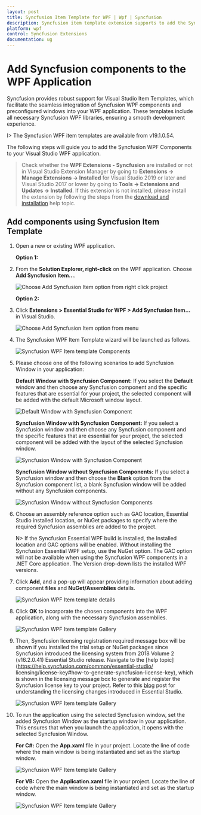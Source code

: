 ```yaml
---
layout: post
title: Syncfusion Item Template for WPF | Wpf | Syncfusion
description: Syncfusion item template extension supports to add the Syncfusion WPF Window into WPF application with add Syncfusion WPF references.
platform: wpf
control: Syncfusion Extensions
documentation: ug
---
```



# Add Syncfusion components to the WPF Application

Syncfusion provides robust support for Visual Studio Item Templates, which facilitate the seamless integration of Syncfusion WPF components and preconfigured windows into your WPF application. These templates include all necessary Syncfusion WPF libraries, ensuring a smooth development experience.

I> The Syncfusion WPF item templates are available from v19.1.0.54. 

The following steps will guide you to add the Syncfusion WPF Components to your Visual Studio WPF application.

> Check whether the **WPF Extensions - Syncfusion** are installed or not in Visual Studio Extension Manager by going to **Extensions -> Manage Extensions -> Installed** for Visual Studio 2019 or later and Visual Studio 2017 or lower by going to **Tools -> Extensions and Updates -> Installed**. If this extension is not installed, please install the extension by following the steps from the [download and installation](https://help.syncfusion.com/wpf/visual-studio-integration/download-and-installation) help topic.

## Add components using Syncfusion Item Template

1.	Open a new or existing WPF application.

	**Option 1:**

2.	From the **Solution Explorer, right-click** on the WPF application. Choose **Add Syncfusion Item...**.

	![Choose Add Syncfusion Item option from right click project](Add-Item-images/Add-syncfusion-item.png)

	**Option 2:**

3.	Click **Extensions > Essential Studio for WPF > Add Syncfusion Item…** in Visual Studio.

	![Choose Add Syncfusion Item option from menu](Add-Item-images/Add-item.png)


4.	The Syncfusion WPF Item Template wizard will be launched as follows.

	![Syncfusion WPF Item template Components](Add-Item-images/Default-Window-with-Syncfusion-Component.png)

5.	Please choose one of the following scenarios to add Syncfusion Window in your application:

    **Default Window with Syncfusion Component:** If you select the **Default** window and then choose any Syncfusion component and the specific features that are essential for your project, the selected component will be added with the default Microsoft window layout.

	![Default Window with Syncfusion Component](Add-Item-images/Default-Window-with-Syncfusion-Component.png)

    **Syncfusion Window with Syncfusion Component:** If you select a Syncfusion window and then choose any Syncfusion component and the specific features that are essential for your project, the selected component will be added with the layout of the selected Syncfusion window.

	![Syncfusion Window with Syncfusion Component](Add-Item-images/Syncfusion-Window-with-Syncfusion-Component.png)

    **Syncfusion Window without Syncfusion Components:** If you select a Syncfusion window and then choose the **Blank** option from the Syncfusion component list, a blank Syncfusion window will be added without any Syncfusion components.

	![Syncfusion Window without Syncfusion Components](Add-Item-images/Syncfusion-Window-without-Syncfusion-Components.png) 

6.	Choose an assembly reference option such as GAC location, Essential Studio installed location, or NuGet packages to specify where the required Syncfusion assemblies 	are added to the project.

	N> If the Syncfusion Essential WPF build is installed, the Installed location and GAC options will be enabled. Without installing the Syncfusion Essential WPF setup, use the NuGet option. The GAC option will not be available when using the Syncfusion WPF components in a .NET Core application. The Version drop-down lists the installed WPF versions.

7.  Click **Add**, and a pop-up will appear providing information about adding component **files** and **NuGet/Assemblies** details.

	![Syncfusion WPF Item template details](Add-Item-images/Add-syncfusion-item-3.png)	

8.	Click **OK** to incorporate the chosen components into the WPF application, along with the necessary Syncfusion assemblies.

	![Syncfusion WPF Item template Gallery](Add-Item-images/Add-syncfusion-item-details.png)

9.	Then, Syncfusion licensing registration required message box will be shown if you installed the trial setup or NuGet packages since Syncfusion introduced the 			licensing system from 2018 Volume 2 (v16.2.0.41) Essential Studio release. Navigate to the [help topic](https://help.syncfusion.com/common/essential-studio/			licensing/license-key#how-to-generate-syncfusion-license-key), which is shown in the licensing message box to generate and register the Syncfusion license key to 		your project. Refer to this [blog](https://blog.syncfusion.com/post/Whats-New-in-2018-Volume-2-Licensing-Changes-in-the-1620x-Version-of-Essential-Studio.aspx) post 	 for understanding the licensing changes introduced in Essential Studio.

    ![Syncfusion WPF Item template Gallery](Add-Item-images/LicensePage.png)

10. To run the application using the selected Syncfusion window, set the added Syncfusion Window as the startup window in your application. This ensures that when you launch the application, it opens with the selected Syncfusion Window.

	**For C#:** Open the **App.xaml** file in your project. Locate the line of code where the main window is being instantiated and set as the startup window.

	![Syncfusion WPF Item template Gallery](Add-Item-images/Window-Change-CSharp.png)

	**For VB:**  Open the **Application.xaml** file in your project. Locate the line of code where the main window is being instantiated and set as the startup window.

	![Syncfusion WPF Item template Gallery](Add-Item-images/Window-Change-VB.png)	